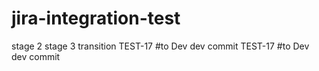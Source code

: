 # jira-integration-test
stage 2
stage 3
transition
TEST-17 <ignored text> #to Dev dev commit
 TEST-17 <ignored text> #to Dev dev commit
